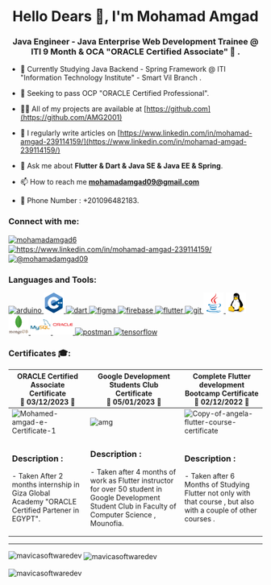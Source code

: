 <h1 align="center">Hello Dears 👋, I'm Mohamad Amgad</h1>
<h3 align="center">Java Engineer - Java Enterprise Web Development Trainee @ ITI 9 Month & OCA "ORACLE Certified Associate" 📜 . </h3>

- 🔭 Currently Studying Java Backend - Spring Framework @ ITI "Information Technology Institute" - Smart Vil Branch .

- 🌱 Seeking to pass OCP "ORACLE Certified Professional".

- 👨‍💻 All of my projects are available at [https://github.com](https://github.com/AMG2001)

- 📝 I regularly write articles on [https://www.linkedin.com/in/mohamad-amgad-239114159/](https://www.linkedin.com/in/mohamad-amgad-239114159/)

- 💬 Ask me about **Flutter & Dart & Java SE & Java EE & Spring**.

- 📫 How to reach me **mohamadamgad09@gmail.com**

- 📶 Phone Number : +201096482183.


<h3 align="left">Connect with me:</h3>
<p align="left">
<a href="https://twitter.com/mohamadamgad6" target="blank"><img align="center" src="https://raw.githubusercontent.com/rahuldkjain/github-profile-readme-generator/master/src/images/icons/Social/twitter.svg" alt="mohamadamgad6" height="30" width="40" /></a>
<a href="https://www.linkedin.com/in/mohamad-amgad-239114159/" target="blank"><img align="center" src="https://raw.githubusercontent.com/rahuldkjain/github-profile-readme-generator/master/src/images/icons/Social/linked-in-alt.svg" alt="https://www.linkedin.com/in/mohamad-amgad-239114159/" height="30" width="40" /></a>
<a href="https://medium.com/@mohamadamgad09" target="blank"><img align="center" src="https://raw.githubusercontent.com/rahuldkjain/github-profile-readme-generator/master/src/images/icons/Social/medium.svg" alt="@mohamadamgad09" height="30" width="40" /></a>
</p>

<h3 align="left">Languages and Tools:</h3>
<p align="left"> <a href="https://www.arduino.cc/" target="_blank" rel="noreferrer"> <img src="https://cdn.worldvectorlogo.com/logos/arduino-1.svg" alt="arduino" width="40" height="40"/> </a> <a href="https://www.w3schools.com/cpp/" target="_blank" rel="noreferrer"> <img src="https://raw.githubusercontent.com/devicons/devicon/master/icons/cplusplus/cplusplus-original.svg" alt="cplusplus" width="40" height="40"/> </a> <a href="https://dart.dev" target="_blank" rel="noreferrer"> <img src="https://www.vectorlogo.zone/logos/dartlang/dartlang-icon.svg" alt="dart" width="40" height="40"/> </a> <a href="https://www.figma.com/" target="_blank" rel="noreferrer"> <img src="https://www.vectorlogo.zone/logos/figma/figma-icon.svg" alt="figma" width="40" height="40"/> </a> <a href="https://firebase.google.com/" target="_blank" rel="noreferrer"> <img src="https://www.vectorlogo.zone/logos/firebase/firebase-icon.svg" alt="firebase" width="40" height="40"/> </a> <a href="https://flutter.dev" target="_blank" rel="noreferrer"> <img src="https://www.vectorlogo.zone/logos/flutterio/flutterio-icon.svg" alt="flutter" width="40" height="40"/> </a> <a href="https://git-scm.com/" target="_blank" rel="noreferrer"> <img src="https://www.vectorlogo.zone/logos/git-scm/git-scm-icon.svg" alt="git" width="40" height="40"/> </a> <a href="https://www.java.com" target="_blank" rel="noreferrer"> <img src="https://raw.githubusercontent.com/devicons/devicon/master/icons/java/java-original.svg" alt="java" width="40" height="40"/> </a> <a href="https://www.linux.org/" target="_blank" rel="noreferrer"> <img src="https://raw.githubusercontent.com/devicons/devicon/master/icons/linux/linux-original.svg" alt="linux" width="40" height="40"/> </a> <a href="https://www.mongodb.com/" target="_blank" rel="noreferrer"> <img src="https://raw.githubusercontent.com/devicons/devicon/master/icons/mongodb/mongodb-original-wordmark.svg" alt="mongodb" width="40" height="40"/> </a> <a href="https://www.mysql.com/" target="_blank" rel="noreferrer"> <img src="https://raw.githubusercontent.com/devicons/devicon/master/icons/mysql/mysql-original-wordmark.svg" alt="mysql" width="40" height="40"/> </a> <a href="https://www.oracle.com/" target="_blank" rel="noreferrer"> <img src="https://raw.githubusercontent.com/devicons/devicon/master/icons/oracle/oracle-original.svg" alt="oracle" width="40" height="40"/> </a> <a href="https://postman.com" target="_blank" rel="noreferrer"> <img src="https://www.vectorlogo.zone/logos/getpostman/getpostman-icon.svg" alt="postman" width="40" height="40"/> </a> <a href="https://www.tensorflow.org" target="_blank" rel="noreferrer"> <img src="https://www.vectorlogo.zone/logos/tensorflow/tensorflow-icon.svg" alt="tensorflow" width="40" height="40"/> </a> </p>

<h3 align="left">Certificates 🎓:</h3>
<table>
  <thead>
    <tr>
        <th>ORACLE Certified Associate Certificate<br>📅 03/12/2023 📅</th>
        <th>Google Development Students Club Certificate<br>📅 05/01/2023 📅</th>
        <th>Complete Flutter development Bootcamp Certificate<br>📅 02/12/2022 📅</th>
    </tr>
  </thead>
  <tbody>
    <tr>
      <td>
      <img src="https://i.ibb.co/5YHR4r8/Mohamed-amgad-e-Certificate-1.png" alt="Mohamed-amgad-e-Certificate-1" border="0">
      </td>
      <td>
      <img src="https://i.ibb.co/D533tdr/amg.png" alt="amg" border="0">
      </td>
      <td>
      <img src="https://i.ibb.co/GJ7gNb8/Copy-of-angela-flutter-course-certificate.jpg" alt="Copy-of-angela-flutter-course-certificate" border="0">
      </td>
    </tr>
       <tr>
      <td>
     <h3>Description :</h3>
    - Taken After 2 months internship in Giza Global Academy "ORACLE Certified Partener in EGYPT".<br>
     </p>
      </td>
     <td>
     <h3>Description :</h3>
     - Taken after 4 months of work as Flutter instructor for over 50 student in Google Development Student Club in Faculty of Computer Science , Mounofia.<br>
     </p>
      </td>
       <td>
     <h3>Description :</h3>
     - Taken after 6 Months of Studying Flutter not only with that course , but also with a couple of other courses .<br>
     </p>
      </td>  
       </tr>
  </tbody> 
</table>
<hr>
<p><img align="left" src="https://github-readme-stats.vercel.app/api/top-langs?username=amg2001&show_icons=true&locale=en&layout=compact" alt="mavicasoftwaredev" /></p>

<p>&nbsp;<img align="center" src="https://github-readme-stats.vercel.app/api?username=amg2001&show_icons=true&locale=en" alt="mavicasoftwaredev" /></p>

<p><img align="center" src="https://github-readme-streak-stats.herokuapp.com/?user=amg2001&" alt="mavicasoftwaredev" /></p>
